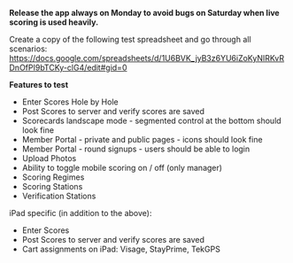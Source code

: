 **Release the app always on Monday to avoid bugs on Saturday when live scoring is used heavily.**

Create a copy of the following test spreadsheet and go through all scenarios: https://docs.google.com/spreadsheets/d/1U6BVK_jyB3z6YU6iZoKyNIRKvRDnOfPI9bTCKy-clG4/edit#gid=0

**Features to test**

- Enter Scores Hole by Hole
- Post Scores to server and verify scores are saved
- Scorecards landscape mode - segmented control at the bottom should look fine
- Member Portal - private and public pages - icons should look fine
- Member Portal - round signups - users should be able to login
- Upload Photos
- Ability to toggle mobile scoring on / off (only manager)
- Scoring Regimes
- Scoring Stations
- Verification Stations

iPad specific (in addition to the above):
- Enter Scores
- Post Scores to server and verify scores are saved
- Cart assignments on iPad: Visage, StayPrime, TekGPS 

